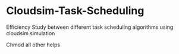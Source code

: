 # Cloudsim-Task-Scheduling
Efficiency Study between different task scheduling algorithms using cloudsim simulation

Chmod
all other helps
